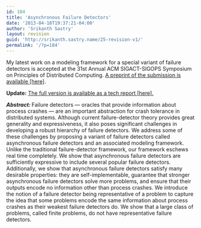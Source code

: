 ```yaml
---
id: 184
title: 'Asynchronous Failure Detectors'
date: '2013-04-18T19:37:21-04:00'
author: 'Srikanth Sastry'
layout: revision
guid: 'http://srikanth.sastry.name/25-revision-v1/'
permalink: '/?p=184'
---
```


My latest work on a modeling framework for a special variant of failure detectors is accepted at the 31st Annual ACM SIGACT-SIGOPS Symposium on Principles of Distributed Computing. <a title="Asynchronous Failure Detectors" href="/documents/research/AFD-podc2012.pdf">A preprint of the submission is available [here]</a>.

<strong>Update:</strong> <a title="Asynchronous Failure Detectors: Tech Report" href="http://hdl.handle.net/1721.1/76716" target="_blank">The full version is available as a tech report [here].</a>

<!--more-->

<em><strong>Abstract: </strong></em>Failure detectors — oracles that provide information about process crashes — are an important abstraction for crash tolerance in distributed systems. Although current failure-detector theory provides great generality and expressiveness, it also poses significant challenges in developing a robust hierarchy of failure detectors. We address some of these challenges by proposing a variant of failure detectors called asynchronous failure detectors and an associated modeling framework. Unlike the traditional failure-detector framework, our framework eschews real time completely. We show that asynchronous failure detectors are sufficiently expressive to include several popular failure detectors. Additionally, we show that asynchronous failure detectors satisfy many desirable properties: they are self-implementable, guarantee that stronger asynchronous failure detectors solve more problems, and ensure that their outputs encode no information other than process crashes. We introduce the notion of a failure detector being representative of a problem to capture the idea that some problems encode the same information about process crashes as their weakest failure detectors do. We show that a large class of problems, called finite problems, do not have representative failure detectors.